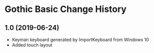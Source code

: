Gothic Basic Change History
====================

1.0 (2019-06-24)
----------------
* Keyman keyboard generated by ImportKeyboard from Windows 10 
* Added touch layout
